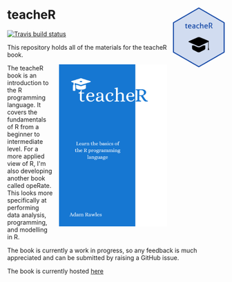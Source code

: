 
# teacheR <a href='http://teacher.arawles.co.uk'><img src='logo.png' align="right" height="139" /></a>

[![Travis build
status](https://travis-ci.org/ARawles/teacheR.svg?branch=master)](https://travis-ci.org/ARawles/teacheR)

This repository holds all of the materials for the teacheR book.

<img src="cover.png" width="250" height="375" alt="Cover image" align="right" style="margin: 0 1em 0 1em" />

The teacheR book is an introduction to the R programming language. It covers the fundamentals of R from a beginner to intermediate level. For a more applied view of R, I'm also developing another book called opeRate. This looks more specifically at performing data analysis, programming, and modelling in R.

The book is currently a work in progress, so any feedback is much appreciated and can be submitted by raising a GitHub issue.

The book is currently hosted [here](http://teacher.arawles.co.uk)
